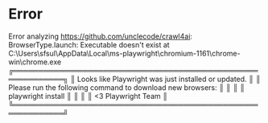 # Error

Error analyzing https://github.com/unclecode/crawl4ai: BrowserType.launch: Executable doesn't exist at C:\Users\sfsul\AppData\Local\ms-playwright\chromium-1161\chrome-win\chrome.exe
╔════════════════════════════════════════════════════════════╗
║ Looks like Playwright was just installed or updated.       ║
║ Please run the following command to download new browsers: ║
║                                                            ║
║     playwright install                                     ║
║                                                            ║
║ <3 Playwright Team                                         ║
╚════════════════════════════════════════════════════════════╝